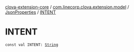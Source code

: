 [clova-extension-core](../../index.md) / [com.linecorp.clova.extension.model](../index.md) / [JsonProperties](index.md) / [INTENT](./-i-n-t-e-n-t.md)

# INTENT

`const val INTENT: `[`String`](https://kotlinlang.org/api/latest/jvm/stdlib/kotlin/-string/index.html)